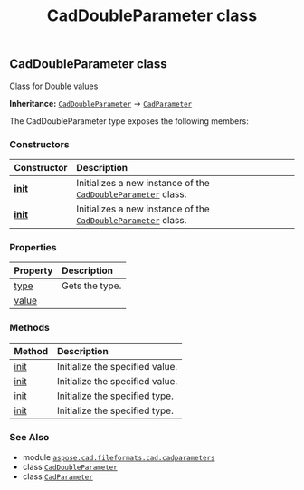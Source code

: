﻿---
title: CadDoubleParameter class
second_title: Aspose.CAD for Python via .NET API References
description: 
type: docs
weight: 30
url: /aspose.cad.fileformats.cad.cadparameters/caddoubleparameter/
is_root: false
---

## CadDoubleParameter class

Class for Double values



**Inheritance:** [`CadDoubleParameter`](/cad/python-net/aspose.cad.fileformats.cad.cadparameters/caddoubleparameter) → 
[`CadParameter`](/cad/python-net/aspose.cad.fileformats.cad.cadparameters/cadparameter)



The CadDoubleParameter type exposes the following members:

### Constructors
| Constructor | Description |
| :- | :- |
| [__init__](/cad/python-net/aspose.cad.fileformats.cad.cadparameters/caddoubleparameter/__init__/#aspose.cad.fileformats.cad.CadEntityAttribute) | Initializes a new instance of the [`CadDoubleParameter`](/cad/python-net/aspose.cad.fileformats.cad.cadparameters/caddoubleparameter) class. |
| [__init__](/cad/python-net/aspose.cad.fileformats.cad.cadparameters/caddoubleparameter/__init__/#) | Initializes a new instance of the [`CadDoubleParameter`](/cad/python-net/aspose.cad.fileformats.cad.cadparameters/caddoubleparameter) class. |


### Properties
| Property | Description |
| :- | :- |
| [type](/cad/python-net/aspose.cad.fileformats.cad.cadparameters/caddoubleparameter/type) | Gets the type. |
| [value](/cad/python-net/aspose.cad.fileformats.cad.cadparameters/caddoubleparameter/value) |  |


### Methods
| Method | Description |
| :- | :- |
| [init](/cad/python-net/aspose.cad.fileformats.cad.cadparameters/caddoubleparameter/init/#aspose.cad.fileformats.cad.CadCodeValue) | Initialize the specified value. |
| [init](/cad/python-net/aspose.cad.fileformats.cad.cadparameters/caddoubleparameter/init/#any) | Initialize the specified value. |
| [init](/cad/python-net/aspose.cad.fileformats.cad.cadparameters/caddoubleparameter/init/#aspose.cad.fileformats.cad.CadEntityAttribute-aspose.cad.fileformats.cad.CadCodeValue) | Initialize the specified type. |
| [init](/cad/python-net/aspose.cad.fileformats.cad.cadparameters/caddoubleparameter/init/#aspose.cad.fileformats.cad.CadEntityAttribute-any) | Initialize the specified type. |



### See Also
* module [`aspose.cad.fileformats.cad.cadparameters`](..)
* class [`CadDoubleParameter`](/cad/python-net/aspose.cad.fileformats.cad.cadparameters/caddoubleparameter)
* class [`CadParameter`](/cad/python-net/aspose.cad.fileformats.cad.cadparameters/cadparameter)
